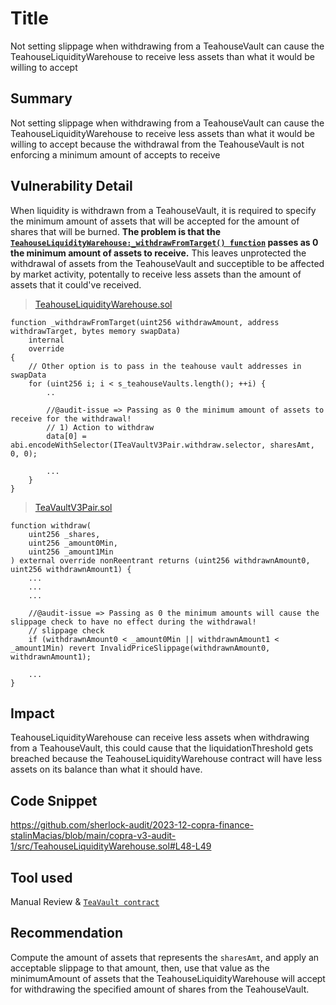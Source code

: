 # Title
Not setting slippage when withdrawing from a TeahouseVault can cause the TeahouseLiquidityWarehouse to receive less assets than what it would be willing to accept

## Summary
Not setting slippage when withdrawing from a TeahouseVault can cause the TeahouseLiquidityWarehouse to receive less assets than what it would be willing to accept because the withdrawal from the TeahouseVault is not enforcing a minimum amount of accepts to receive

## Vulnerability Detail
When liquidity is withdrawn from a TeahouseVault, it is required to specify the minimum amount of assets that will be accepted for the amount of shares that will be burned. **The problem is that the [`TeahouseLiquidityWarehouse:_withdrawFromTarget() function`]() passes as 0 the minimum amount of assets to receive.** This leaves unprotected the withdrawal of assets from the TeahouseVault and succeptible to be affected by market activity, potentally to receive less assets than the amount of assets that it could've received.

> [TeahouseLiquidityWarehouse.sol](https://github.com/sherlock-audit/2023-12-copra-finance-stalinMacias/blob/main/copra-v3-audit-1/src/TeahouseLiquidityWarehouse.sol#L32-L55)
```solidity
function _withdrawFromTarget(uint256 withdrawAmount, address withdrawTarget, bytes memory swapData)
    internal
    override
{
    // Other option is to pass in the teahouse vault addresses in swapData
    for (uint256 i; i < s_teahouseVaults.length(); ++i) {
        ..

        //@audit-issue => Passing as 0 the minimum amount of assets to receive for the withdrawal!
        // 1) Action to withdraw
        data[0] = abi.encodeWithSelector(ITeaVaultV3Pair.withdraw.selector, sharesAmt, 0, 0);

        ...
    }
}
```

> [TeaVaultV3Pair.sol](https://github.com/TeahouseFinance/TeaVaultV3Pair/blob/main/contracts/TeaVaultV3Pair.sol#L272-L342)
```solidity
function withdraw(
    uint256 _shares,
    uint256 _amount0Min,
    uint256 _amount1Min
) external override nonReentrant returns (uint256 withdrawnAmount0, uint256 withdrawnAmount1) {
    ...
    ...
    ...

    //@audit-issue => Passing as 0 the minimum amounts will cause the slippage check to have no effect during the withdrawal!
    // slippage check
    if (withdrawnAmount0 < _amount0Min || withdrawnAmount1 < _amount1Min) revert InvalidPriceSlippage(withdrawnAmount0, withdrawnAmount1);

    ...
}
```

## Impact
TeahouseLiquidityWarehouse can receive less assets when withdrawing from a TeahouseVault, this could cause that the liquidationThreshold gets breached because the TeahouseLiquidityWarehouse contract will have less assets on its balance than what it should have.

## Code Snippet
https://github.com/sherlock-audit/2023-12-copra-finance-stalinMacias/blob/main/copra-v3-audit-1/src/TeahouseLiquidityWarehouse.sol#L48-L49

## Tool used
Manual Review & [`TeaVault contract`](https://github.com/TeahouseFinance/TeaVaultV3Pair/blob/main/contracts/TeaVaultV3Pair.sol#L272-L342)

## Recommendation
Compute the amount of assets that represents the `sharesAmt`, and apply an acceptable slippage to that amount, then, use that value as the minimumAmount of assets that the TeahouseLiquidityWarehouse will accept for withdrawing the specified amount of shares from the TeahouseVault.